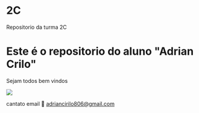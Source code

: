 # 2C

Repositorio da turma 2C

# Este é o repositorio do aluno "Adrian Crilo"

Sejam todos bem vindos

![](https://media.tenor.com/gdk8ohoJHcwAAAAi/deadpool-metarupx.gif)

cantato email 📧 adriancirilo806@gmail.com
